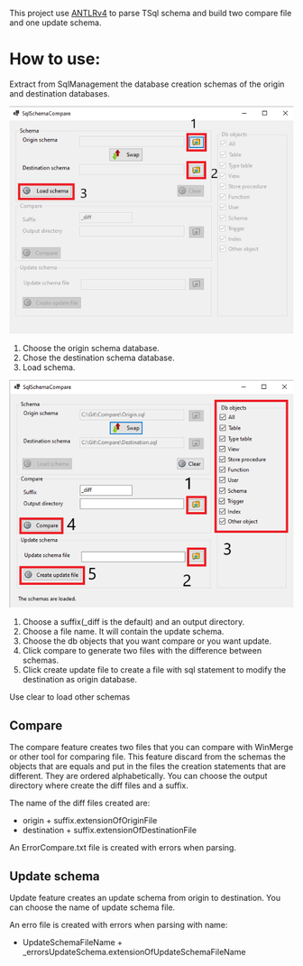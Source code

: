 This project use [ANTLRv4](https://github.com/antlr/antlr4) to parse TSql schema and build two compare file and one update schema.

# How to use:

Extract from SqlManagement the database creation schemas of the origin and destination databases.

![First step](Doc/FirstScreen.PNG)

1. Choose the origin schema database.
2. Chose the destination schema database.
3. Load schema.

![Second step](Doc/Secondscreen.PNG)

1. Choose a suffix(_diff is the default) and an output directory.
2. Choose a file name. It will contain the update schema.
3. Choose the db objects that you want compare or you want update.
4. Click compare to generate two files with the difference between schemas.
5. Click create update file to create a file with sql statement to modify the destination as origin database.

Use clear to load other schemas
## Compare
The compare feature creates two files that you can compare with WinMerge or other tool for comparing file. 
This feature discard from the schemas the objects that are equals and put in the files the creation statements that are different. They are ordered alphabetically.
You can choose the output directory where create the diff files and a suffix. 

The name of the diff files created are: 
* origin + suffix.extensionOfOriginFile
* destination + suffix.extensionOfDestinationFile

An ErrorCompare.txt file is created with errors when parsing.

## Update schema
Update feature creates an update schema from origin to destination. 
You can choose the name of update schema file.

An erro file is created with errors when parsing with name:
* UpdateSchemaFileName + _errorsUpdateSchema.extensionOfUpdateSchemaFileName 


